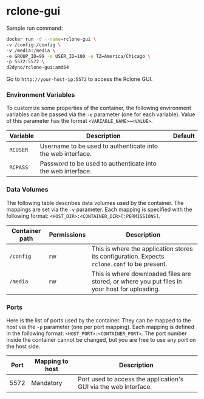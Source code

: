 # rclone-gui

Sample run command:

```bash
docker run -d --name=rclone-gui \
-v /config:/config \
-v /media:/media \
-e GROUP_ID=99 -e USER_ID=100 -e TZ=America/Chicago \
-p 5572:5572 \
d2dyno/rclone-gui:amd64
```

Go to `http://your-host-ip:5572` to access the Rclone GUI.

### Environment Variables

To customize some properties of the container, the following environment
variables can be passed via the `-e` parameter (one for each variable).  Value
of this parameter has the format `<VARIABLE_NAME>=<VALUE>`.

| Variable       | Description                                  | Default |
|----------------|----------------------------------------------|---------|
|`RCUSER`|  Username to be used to authenticate into the web interface. |
|`RCPASS`|  Password to be used to authenticate into the web interface. |

### Data Volumes

The following table describes data volumes used by the container.  The mappings
are set via the `-v` parameter.  Each mapping is specified with the following
format: `<HOST_DIR>:<CONTAINER_DIR>[:PERMISSIONS]`.

| Container path  | Permissions | Description |
|-----------------|-------------|-------------|
|`/config`| rw | This is where the application stores its configuration. Expects `rclone.conf` to be present. |
|`/media`| rw | This is where downloaded files are stored, or where you put files in your host for uploading. |

### Ports

Here is the list of ports used by the container.  They can be mapped to the host
via the `-p` parameter (one per port mapping).  Each mapping is defined in the
following format: `<HOST_PORT>:<CONTAINER_PORT>`.  The port number inside the
container cannot be changed, but you are free to use any port on the host side.

| Port | Mapping to host | Description |
|------|-----------------|-------------|
| 5572 | Mandatory | Port used to access the application's GUI via the web interface. |

